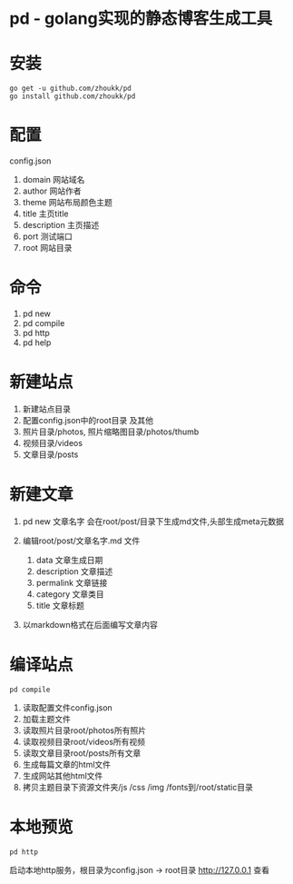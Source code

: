 pd - golang实现的静态博客生成工具
========

安装
===

	go get -u github.com/zhoukk/pd
	go install github.com/zhoukk/pd

配置
===

config.json

1. domain 		网站域名
2. author 		网站作者
3. theme  		网站布局颜色主题
4. title  		主页title
5. description 	主页描述
6. port 		测试端口
7. root 		网站目录

命令
===

1. pd new
2. pd compile
3. pd http
4. pd help

新建站点
===

1. 新建站点目录
2. 配置config.json中的root目录 及其他
3. 照片目录/photos, 照片缩略图目录/photos/thumb
4. 视频目录/videos
5. 文章目录/posts

新建文章
===

1. pd new 文章名字  会在root/post/目录下生成md文件,头部生成meta元数据
2. 编辑root/post/文章名字.md 文件

	1. data 		文章生成日期
	2. description	文章描述
	3. permalink	文章链接
	4. category		文章类目
	5. title 		文章标题

3. 以markdown格式在后面编写文章内容

编译站点
===

	pd compile

1. 读取配置文件config.json
2. 加载主题文件
3. 读取照片目录root/photos所有照片
4. 读取视频目录root/videos所有视频
5. 读取文章目录root/posts所有文章
6. 生成每篇文章的html文件
7. 生成网站其他html文件
8. 拷贝主题目录下资源文件夹/js /css /img /fonts到/root/static目录

本地预览
===

	pd http

启动本地http服务，根目录为config.json -> root目录
http://127.0.0.1 查看

